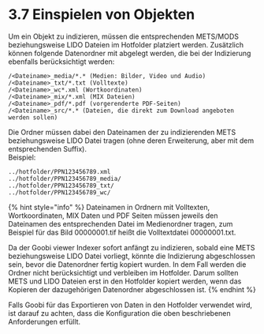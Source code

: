 # 3.7 Einspielen von Objekten

Um ein Objekt zu indizieren, müssen die entsprechenden METS/MODS beziehungsweise LIDO Dateien im Hotfolder platziert werden. Zusätzlich können folgende Datenordner mit abgelegt werden, die bei der Indizierung ebenfalls berücksichtigt werden:

```text
/<Dateiname>_media/*.* (Medien: Bilder, Video und Audio)
/<Dateiname>_txt/*.txt (Volltexte)
/<Dateiname>_wc*.xml (Wortkoordinaten)
/<Dateiname>_mix/*.xml (MIX Dateien)
/<Dateiname>_pdf/*.pdf (vorgerenderte PDF-Seiten)
/<Dateiname>_src/*.* (Dateien, die direkt zum Download angeboten werden sollen)
```

Die Ordner müssen dabei den Dateinamen der zu indizierenden METS beziehungsweise LIDO Datei tragen \(ohne deren Erweiterung, aber mit dem entsprechenden Suffix\).  
Beispiel:

```text
../hotfolder/PPN123456789.xml
../hotfolder/PPN123456789_media/
../hotfolder/PPN123456789_txt/
../hotfolder/PPN123456789_wc/
```

{% hint style="info" %}
Dateinamen in Ordnern mit Volltexten, Wortkoordinaten, MIX Daten und PDF Seiten müssen jeweils den Dateinamen des entsprechenden Datei im Medienordner tragen, zum Beispiel für das Bild 00000001.tif heißt die Volltextdatei 00000001.txt.

Da der Goobi viewer Indexer sofort anfängt zu indizieren, sobald eine METS beziehungsweise LIDO Datei vorliegt, könnte die Indizierung abgeschlossen sein, bevor die Datenordner fertig kopiert wurden. In dem Fall werden die Ordner nicht berücksichtigt und verbleiben im Hotfolder. Darum sollten METS und LIDO Dateien erst in den Hotfolder kopiert werden, wenn das Kopieren der dazugehörigen Datenordner abgeschlossen ist.
{% endhint %}

Falls Goobi für das Exportieren von Daten in den Hotfolder verwendet wird, ist darauf zu achten, dass die Konfiguration die oben beschriebenen Anforderungen erfüllt.

